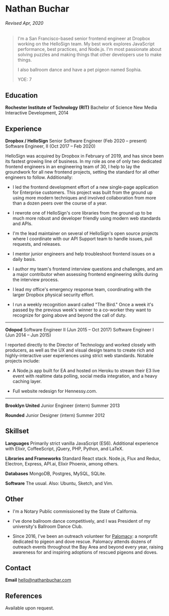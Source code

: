 # Nathan Buchar
###### Revised Apr, 2020

> I'm a San Francisco-based senior frontend engineer at Dropbox working on the HelloSign team. My best work explores JavaScript performance, best practices, and Node.js. I'm most passionate about solving puzzles and making things that other developers use to make things.
>
> I also ballroom dance and have a pet pigeon named Sophia.
>
> YOE: 7

## Education

**Rochester Institute of Technology (RIT)**
Bachelor of Science
New Media Interactive Development, 2014

## Experience

**Dropbox / HelloSign**
Senior Software Engineer (Feb 2020 – present)
Software Engineer, II (Oct 2017 – Feb 2020)

HelloSign was acquired by Dropbox in February of 2019, and has since been its fastest growing line of business. In my role as one of only two dedicated frontend engineers in an engineering team of 30, I help to lay the groundwork for all new frontend projects, setting the standard for all other engineers to follow. Additionally:

* I led the frontend development effort of a new single-page application for Enterprise customers. This project was built from the ground up using more modern techniques and involved collaboration from more than a dozen peers over the course of a year.

* I rewrote one of HelloSign's core libraries from the ground up to be much more robust and developer friendly using modern web standards and APIs.

* I'm the lead maintainer on several of HelloSign's open source projects where I coordinate with our API Support team to handle issues, pull requests, and releases.

* I mentor junior engineers and help troubleshoot frontend issues on a daily basis.

* I author my team's frontend interview questions and challenges, and am a major contributor when assessing frontend engineering skills during the interview process.

* I lead my office's emergency response team, coordinating with the larger Dropbox physical security effort.

* I run a weekly recognition award called "The Bird." Once a week it's passed by the previous week's winner to a co-worker they want to recognize for going above and beyond the call of duty.

---

**Odopod**
Software Engineer II (Jun 2015 – Oct 2017)
Software Engineer I (Jun 2014 – Jun 2015)

I reported directly to the Director of Technology and worked closely with producers, as well as the UX and visual design teams to create rich and highly-interactive user experiences using strict web standards. Notable projects include:

* A Node.js app built for EA and hosted on Heroku to stream their E3 live event with realtime data polling, social media integration, and a heavy caching layer.

* Full website redesign for Hennessy.com.

---

**Brooklyn United**
Junior Engineer (intern)
Summer 2013

**Rounded**
Junior Designer (intern)
Summer 2012


## Skillset

**Languages**
Primarily strict vanilla JavaScript (ES6). Additional experience with Elixir, CoffeeScript, jQuery, PHP, Python, and LaTeX.

**Libraries and Frameworks**
Standard React stack. Node.js, Flux and Redux, Electron, Express, API.ai, Elixir Phoenix, among others.

**Databases**
MongoDB, Postgres, MySQL, SQLite.

**Software**
The usual. Also: Ubuntu, Sketch, and Vim.


## Other

* I'm a Notary Public commissioned by the State of California.

* I've done ballroom dance competitively, and I was President of my university's Ballroom Dance Club.

* Since 2016, I've been an outreach volunteer for [Palomacy](http://pigeonrescue.org): a nonprofit dedicated to pigeon and dove rescue. Palomacy attends dozens of outreach events throughout the Bay Area and beyond every year, raising awareness for and inspiring adoptions of rescued pigeons and doves.


## Contact

**Email**
hello@nathanbuchar.com


## References

Available upon request.
